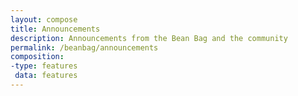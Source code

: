 ```yaml
---
layout: compose
title: Announcements
description: Announcements from the Bean Bag and the community
permalink: /beanbag/announcements
composition:
-type: features
 data: features
---
```


